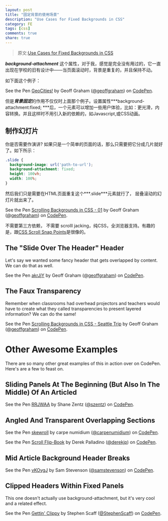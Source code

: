 ```yaml
---
layout: post
title: "固定背景的使用场景"
description: "Use Cases for Fixed Backgrounds in CSS"
category: FE
tags: [css]
comments: true
share: true
---
```

> 原文:[Use Cases for Fixed Backgrounds in CSS](https://css-tricks.com/use-cases-fixed-backgrounds-css/)

***background-attachment*** 这个属性，对于我，感觉是完全没有用过的，它一直出现在学校的旧有设计中——当页面滚动时，背景是重复的，并且保持不动。

如下面这个例子：

<p data-height="400" data-theme-id="0" data-slug-hash="QEPQqp" data-default-tab="result" data-user="geoffgraham" data-embed-version="2" class="codepen">See the Pen <a href="http://codepen.io/geoffgraham/pen/QEPQqp/">GeoCities!</a> by Geoff Graham (<a href="http://codepen.io/geoffgraham">@geoffgraham</a>) on <a href="http://codepen.io">CodePen</a>.</p>

但是***背景固定***的作用不仅仅时上面那个例子。设置属性***background-attachment:fixed; ***后，一个元素可以增加一些用户体验，比如：更光滑，内容转换。并且这样时不用引入新的依赖的，如Javascript,或CSS动画。

## 制作幻灯片

你是否需要作演讲? 如果只是一个简单的页面的话，那么只需要把它分成几片就好了。如下所示：

```css
.slide {
  background-image: url('path-to-url');
  background-attachment: fixed;
  height: 100vh;
  width: 100%;
}
```

然后我们只是需要在HTML页面重复这个***.slide***元素就行了， 层叠滚动的幻灯片就出来了。

<p data-height="400" data-theme-id="0" data-slug-hash="NAEXyg" data-default-tab="result" data-user="geoffgraham" data-embed-version="2" class="codepen">See the Pen <a href="http://codepen.io/geoffgraham/pen/NAEXyg/">Scrolling Backgrounds in CSS - 01</a> by Geoff Graham (<a href="http://codepen.io/geoffgraham">@geoffgraham</a>) on <a href="http://codepen.io">CodePen</a>.</p>

不需要第三方依赖， 不需要 scrolll jacking，纯CSS，全浏览器支持。有趣的是，跟[CSS Scroll Snap Points](https://css-tricks.com/introducing-css-scroll-snap-points/)是很像的。

## The "Slide Over The Header" Header

Let's say we wanted some fancy header that gets overlapped by content. We can do that as well.

<p data-height="400" data-theme-id="0" data-slug-hash="akrJjY" data-default-tab="result" data-user="geoffgraham" data-embed-version="2" class="codepen">See the Pen <a href="http://codepen.io/geoffgraham/pen/akrJjY/">akrJjY</a> by Geoff Graham (<a href="http://codepen.io/geoffgraham">@geoffgraham</a>) on <a href="http://codepen.io">CodePen</a>.</p>

## The Faux Transparency

Remember when classrooms had overhead projectors and teachers would have to create what they called transparencies to present layered information? We can do the same!

<p data-height="400" data-theme-id="0" data-slug-hash="pbQakX" data-default-tab="result" data-user="geoffgraham" data-embed-version="2" class="codepen">See the Pen <a href="http://codepen.io/geoffgraham/pen/pbQakX/">Scrolling Backgrounds in CSS - Seattle Trip</a> by Geoff Graham (<a href="http://codepen.io/geoffgraham">@geoffgraham</a>) on <a href="http://codepen.io">CodePen</a>.</p>

# Other Awesome Examples

There are so many other great examples of this in action over on CodePen. Here's are a few to feast on.

## Sliding Panels At The Beginning (But Also In The Middle) Of An Articled

<p data-height="400" data-theme-id="0" data-slug-hash="RRJWAA" data-default-tab="result" data-user="szentz" data-embed-version="2" class="codepen">See the Pen <a href="http://codepen.io/szentz/pen/RRJWAA/">RRJWAA</a> by Shane Zentz (<a href="http://codepen.io/szentz">@szentz</a>) on <a href="http://codepen.io">CodePen</a>.</p>


## Angled And Transparent Overlapping Sections

<p data-height="400" data-theme-id="0" data-slug-hash="XKpzqb" data-default-tab="result" data-user="carpenumidium" data-embed-version="2" class="codepen">See the Pen <a href="http://codepen.io/carpenumidium/pen/XKpzqb/">skewroll</a> by carpe numidium (<a href="http://codepen.io/carpenumidium">@carpenumidium</a>) on <a href="http://codepen.io">CodePen</a>.</p>

<p data-height="400" data-theme-id="0" data-slug-hash="mHFkd" data-default-tab="result" data-user="derekjp" data-embed-version="2" class="codepen">See the Pen <a href="http://codepen.io/derekjp/pen/mHFkd/">Scroll Flip-Book</a> by Derek Palladino (<a href="http://codepen.io/derekjp">@derekjp</a>) on <a href="http://codepen.io">CodePen</a>.</p>

## Mid Article Background Header Breaks

<p data-height="400" data-theme-id="0" data-slug-hash="vKOvgJ" data-default-tab="result" data-user="samstevenson" data-embed-version="2" class="codepen">See the Pen <a href="http://codepen.io/samstevenson/pen/vKOvgJ/">vKOvgJ</a> by Sam Stevenson (<a href="http://codepen.io/samstevenson">@samstevenson</a>) on <a href="http://codepen.io">CodePen</a>.</p>

## Clipped Headers Within Fixed Panels

This one doesn't actually use background-attachment, but it's very cool and a related effect.

<p data-height="600" data-theme-id="0" data-slug-hash="WxoVBo" data-default-tab="result" data-user="StephenScaff" data-embed-version="2" class="codepen">See the Pen <a href="http://codepen.io/StephenScaff/pen/WxoVBo/">Gettin' Clippy</a> by Stephen Scaff (<a href="http://codepen.io/StephenScaff">@StephenScaff</a>) on <a href="http://codepen.io">CodePen</a>.</p>

<script async src="//assets.codepen.io/assets/embed/ei.js"></script>
